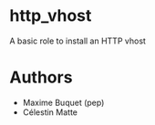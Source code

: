 # http_vhost

A basic role to install an HTTP vhost

# Authors
- Maxime Buquet (pep)
- Célestin Matte
